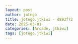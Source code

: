 ```yaml
---
layout: post
author: jotego
title: jotego.jtkiwi - d893f72
date: 2025-03-01
categories: [Arcade, jtkiwi]
tags: [jotego.jtkiwi]
---
```


